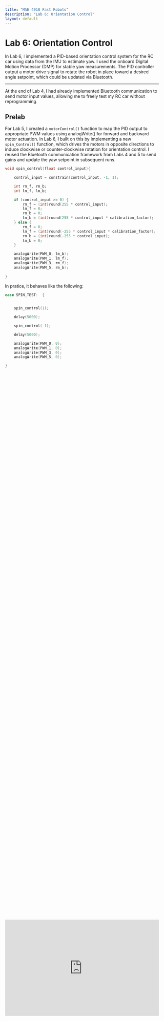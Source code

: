 ```yaml
---
title: "MAE 4910 Fast Robots"
description: "Lab 6: Orientation Control"
layout: default
---
```


# Lab 6: Orientation Control

In Lab 6, I implemented a PID-based orientation control system for the RC car using data from the IMU to estimate yaw. I used the onboard Digital Motion Processor (DMP) for stable yaw measurements. The PID controller output a motor drive signal to rotate the robot in place toward a desired angle setpoint, which could be updated via Bluetooth.
* * *
At the end of Lab 4, I had already implemented Bluetooth communication to send motor input values, allowing me to freely test my RC car without reprogramming. 
## Prelab
For Lab 5, I created a `motorControl()` function to map the PID output to appropriate PWM values using analogWrite() for forward and backward motor actuation. In Lab 6, I built on this by implementing a new `spin_Control()` function, which drives the motors in opposite directions to induce clockwise or counter-clockwise rotation for orientation control. I reused the Bluetooth communication framework from Labs 4 and 5 to send gains and update the yaw setpoint in subsequent runs.
```c
void spin_control(float control_input){

    control_input = constrain(control_input, -1, 1);

    int rm_f, rm_b;
    int lm_f, lm_b;

    if (control_input >= 0) {
        rm_f = (int)round(255 * control_input);
        lm_f = 0;
        rm_b = 0;
        lm_b = (int)round(255 * control_input * calibration_factor);
    } else {
        rm_f = 0;
        lm_f = (int)round(-255 * control_input * calibration_factor);
        rm_b = (int)round(-255 * control_input);
        lm_b = 0;
    }

    analogWrite(PWM_0, lm_b);
    analogWrite(PWM_1, lm_f);
    analogWrite(PWM_3, rm_f);
    analogWrite(PWM_5, rm_b);
          
}
```
In pratice, it behaves like the following:

```c
case SPIN_TEST:  {
    

    spin_control(1); 

    delay(5000);

    spin_control(-1);

    delay(5000);

    analogWrite(PWM_0, 0);
    analogWrite(PWM_1, 0);
    analogWrite(PWM_3, 0);
    analogWrite(PWM_5, 0);

}
```
<div style="display: flex; justify-content: center; align-items: center; height: 100%;">
  <iframe width="560" height="315" src="https://www.youtube.com/embed/FKEZ6W0vhyw" title="Fast Robots Lab 6: Testing Spinning" frameborder="0" allow="accelerometer; autoplay; clipboard-write; encrypted-media; gyroscope; picture-in-picture; web-share" referrerpolicy="strict-origin-when-cross-origin" allowfullscreen></iframe>
</div>
<br>

To send data via Bluetooth, I used the same framework from previous labs. I call `ble.send_command()` to transmit commands, and use `robot_cmd.get_next_value()` to extract specific values I have sent with the relevant command, such as the PID gains or the desired setpoint. For receiving data, I also reused the existing structure: on the Artemi  side,  I call `tx_characteristic_string.writeValue()` with the relevant data string (`tx_estring_value.c_str()`). This string is received on the computer side via Bluetooth and parsed by a notification handler. For this lab, I focused on transmitting time, yaw angle, and control signal values.

As in Lab 5, I used analogWrite() to set all PWM values from motor control pins to zero at the beginning of setup(). This allows for me to stop the motors simply by reset in the event of a Bluetooth connection loss.
```c
setup()
{
    pinMode(PWM_0, OUTPUT);
    pinMode(PWM_1, OUTPUT);
    pinMode(PWM_3, OUTPUT);
    pinMode(PWM_5, OUTPUT);

    analogWrite(PWM_0, 0);
    analogWrite(PWM_1, 0);
    analogWrite(PWM_3, 0);
    analogWrite(PWM_5, 0);
    ...
}
```

## Proportional Control

To reiterate from Lab 5, a PID controller combines proportional, integral, and derivative control terms to generate a new control input through a feedback loop. Each term contributes differently: the proportional term reacts to the current error, the integral term accounts for accumulated past errors, and the derivative term predicts future error trends.
ropot
![image](../images/lab5/PID_formula.PNG)


For Lab 6, I started by implementing a proportional controller to evaluate its performance before deciding whether an integral or derivative term was necessary.

![image](../images/lab5/P_formula.PNG)

### Using the Complimentary Filter

Building on the proportional control case from Lab 5 and the complementary filter from Lab 2, I planned to implement a proportional controller that takes in a setpoint (target angle) and a proportional gain over Bluetooth. Using the complementary filter, I estimated the yaw of the vehicle—which corresponds to the IMU’s roll axis based on its orientation in the RC car. The controller then calculates the error as the difference between the target and measured angle, multiplies it by the gain, and computes a new control input accordingly.

```c
case ORIENT_P:  {
    

    // Extract the next value from the command string as an integer
    success = robot_cmd.get_next_value(K_p);
    if (!success)
        return;

    // Extract the next value from the command string as an integer
    success = robot_cmd.get_next_value(target);
    if (!success)
        return;


    memset(time_data, 0, sizeof(time_data));
    memset(pitch_data, 0, sizeof(pitch_data));
    memset(roll_data, 0, sizeof(roll_data));
    memset(pitch_LPF, 0, sizeof(pitch_LPF));
    memset(roll_LPF, 0, sizeof(roll_LPF));
    memset(pitch_gyro, 0, sizeof(pitch_gyro));
    memset(roll_gyro, 0, sizeof(roll_gyro));
    memset(comp_pitch, 0, sizeof(comp_pitch));
    memset(comp_roll, 0, sizeof(comp_roll));
    memset(u, 0, sizeof(u));

    i = 0;
    n = 0;

    unsigned long start_time = millis();
    unsigned long last_time = micros(); 
    float dt =0; 

    while ((millis() - start_time < 20000) && (i < array_size)) {

        if (myICM.dataReady())
        {
          myICM.getAGMT();         // The values are only updated when you call 'getAGMT'
                                  //    printRawAGMT( myICM.agmt );     // Uncomment this to see the raw values, taken directly from the agmt structure

        dt = (micros()-last_time)/1000000.;
        last_time = micros();      
        time_data[i] = (int) millis();
        pitch_data[i] =  atan2(myICM.accX(),myICM.accZ())*180/M_PI;
        roll_data[i] =  atan2(myICM.accY(),myICM.accZ())*180/M_PI;

        n = i+1;
        pitch_LPF[n] = alpha*pitch_data[i] + (1-alpha)*pitch_LPF[n-1];
        pitch_LPF[n-1] = pitch_LPF[n];
        roll_LPF[n] = alpha*roll_data[i]+ (1-alpha)*roll_LPF[n-1];
        roll_LPF[n-1] = roll_LPF[n];

        pitch_gyro[n] = pitch_gyro[n-1] + myICM.gyrY()*dt;
        roll_gyro[n] =  roll_gyro[n-1] + myICM.gyrX()*dt;


        comp_pitch[n] = (1 - Gamma) * pitch_gyro[n] + Gamma * pitch_LPF[n];
        comp_roll[n] = (1 - Gamma) * roll_gyro[n] + Gamma * roll_LPF[n];

        float e = comp_roll[n]-target;
        u[i] = K_p*e;
        spin_control(u[i]);
        i++;
        }
    }

    analogWrite(PWM_0, 0);
    analogWrite(PWM_1, 0);
    analogWrite(PWM_3, 0);
    analogWrite(PWM_5, 0);

    //Send back the array
    for (int j = 0; j < array_size; j++) {

      if (time_data[j] != 0) {

        tx_estring_value.clear();
        tx_estring_value.append("Time:");
        tx_estring_value.append(time_data[j]);
        tx_estring_value.append(", roll:");
        tx_estring_value.append(comp_roll[j]);
        tx_estring_value.append(", u:");
        tx_estring_value.append(comp_pitch[j]);
        tx_characteristic_string.writeValue(tx_estring_value.c_str());

      } else break;

    }

    break;
}
```

After encountering issues with my complementary filter implementation, I decided to switch to the suggested alternative, the DMP (Digital Motion Processor), to see if it would yield better results.

<div style="display: flex; justify-content: center; align-items: center; height: 100%;">
  <iframe width="560" height="315" src="https://www.youtube.com/embed/6kPAHs0CVbs" title="Fast Robots Lab 6: Proportional Control Using Complimentary Filter" frameborder="0" allow="accelerometer; autoplay; clipboard-write; encrypted-media; gyroscope; picture-in-picture; web-share" referrerpolicy="strict-origin-when-cross-origin" allowfullscreen></iframe>
</div>
<br>


## Discussion

This lab taught me the importance of precise wiring when working with microcontrollers. The lab provided valuable hands-on experience in motor control and system calibration, laying the groundwork for future closed-loop control enhancements.

* * *

# Acknowledgements
*   I referenced Stephan Wagner's page.

